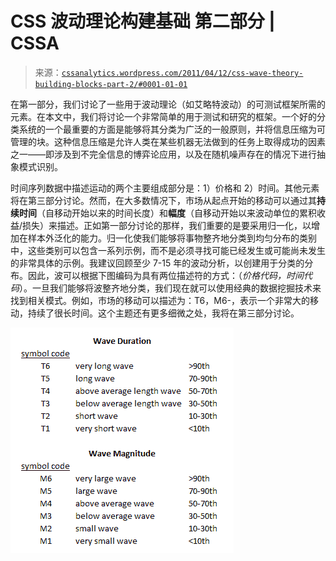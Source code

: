 <!--yml

分类：未分类

日期：2024-05-12 18:11:08

-->

# CSS 波动理论构建基础 第二部分 | CSSA

> 来源：[`cssanalytics.wordpress.com/2011/04/12/css-wave-theory-building-blocks-part-2/#0001-01-01`](https://cssanalytics.wordpress.com/2011/04/12/css-wave-theory-building-blocks-part-2/#0001-01-01)

在第一部分，我们讨论了一些用于波动理论（如艾略特波动）的可测试框架所需的元素。在本文中，我们将讨论一个非常简单的用于测试和研究的框架。一个好的分类系统的一个最重要的方面是能够将其分类为广泛的一般原则，并将信息压缩为可管理的块。这种信息压缩是允许人类在某些机器无法做到的任务上取得成功的因素之一——即涉及到不完全信息的博弈论应用，以及在随机噪声存在的情况下进行抽象模式识别。

时间序列数据中描述运动的两个主要组成部分是：1）价格和 2）时间。其他元素将在第三部分讨论。然而，在大多数情况下，市场从起点开始的移动可以通过其**持续时间**（自移动开始以来的时间长度）和**幅度**（自移动开始以来波动单位的累积收益/损失）来描述。正如第一部分讨论的那样，我们重要的是要采用归一化，以增加在样本外泛化的能力。归一化使我们能够将事物整齐地分类到均匀分布的类别中，这些类别可以包含一系列示例，而不是必须寻找可能已经发生或可能尚未发生的非常具体的示例。我建议回顾至少 7-15 年的波动分析，以创建用于分类的分布。因此，波可以根据下图编码为具有两位描述符的方式：（*价格代码，时间代码*）。一旦我们能够将波整齐地分类，我们现在就可以使用经典的数据挖掘技术来找到相关模式。例如，市场的移动可以描述为：T6，M6-，表示一个非常大的移动，持续了很长时间。这个主题还有更多细微之处，我将在第三部分讨论。

![](img/64b109451805821a3a2a2561dfe01139.png "000")
